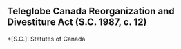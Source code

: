 ## Teleglobe Canada Reorganization and Divestiture Act (S.C. 1987, c. 12)
  *[S.C.]: Statutes of Canada
